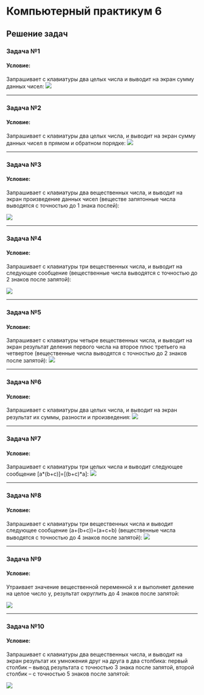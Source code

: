 # **Компьютерный практикум 6**
## Решение задач
### Задача №1
#### Условие:
Запрашивает с клавиатуры два целых числа и выводит на экран сумму данных чисел:
![](https://i.postimg.cc/G2cC1TjK/2024-11-03-233858.png)
___
### Задача №2
#### Условие:
Запрашивает с клавиатуры два целых числа, и выводит на экран сумму данных чисел в прямом и обратном порядке:
![](https://i.postimg.cc/NFmS9gbF/2024-11-03-235428307.png)
___
### Задача №3
#### Условие:
Запрашивает с клавиатуры два вещественных числа, и выводит на экран произведение данных чисел (веществе запятонные числа выводятся с точностью до 1 знака послей):

![](https://i.postimg.cc/R0PB4Vbz/2024-11-03-235238743.png)
___
### Задача №4
#### Условие:
Запрашивает с клавиатуры три вещественных числа, и выводит на следующее сообщение (вещественные числа выводятся с точностью до 2 знаков после запятой):

![](https://i.postimg.cc/Y2dmZ1xX/2024-11-03-235722429.png)
___
### Задача №5
#### Условие:
Запрашивает с клавиатуры четыре вещественных числа, и выводит на экран результат деления первого числа на второе плюс третьего на четвертое (вещественные числа выводятся с точностью до 2 знаков после запятой):
![](https://i.postimg.cc/v8JpjmGK/2024-11-04-182319740.png)
___
### Задача №6
#### Условие:
Запрашивает с клавиатуры два целых числа, и выводит на экран результат их суммы, разности и произведения:
![](https://i.postimg.cc/VkVNc4xL/2024-11-04-154522792.png)
___
### Задача №7
#### Условие:
Запрашивает с клавиатуры три целых числа и выводит следующее сообщение [a*(b+c)]=[(b+c)*a]:
![](https://i.postimg.cc/63YZnC77/2024-11-04-162719900.png)
___
### Задача №8
#### Условие:
Запрашивает с клавиатуры три вещественных числа и выводит следующее сообщение (a+(b+c))=(a+c+b) (вещественные числа выводятся с точностью до 4 знаков после запятой):
![](https://i.postimg.cc/VLytMsvW/2024-11-04-163347058.png)
___
### Задача №9
#### Условие:
Утраивает значение вещественной переменной х и выполняет деление на целое число y, результат округлить до 4 знаков после запятой:

![](https://i.postimg.cc/wxQf4rNJ/2024-11-04-162211185.png)
___
### Задача №10
#### Условие:
Запрашивает с клавиатуры два вещественных числа, и выводит на экран результат их умножения друг на друга в два столбика: первый столбик – вывод результата с точностью 3 знака после запятой, второй столбик – с точностью 5 знаков после запятой:

![](https://i.postimg.cc/ydbF2F7M/2024-11-04-165108829.png)